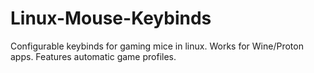 # Linux-Mouse-Keybinds
Configurable keybinds for gaming mice in linux. Works for Wine/Proton apps. Features automatic game profiles. 
